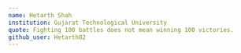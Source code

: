 ```yaml
---
name: Hetarth Shah
institution: Gujarat Technological University
quote: Fighting 100 battles does not mean winning 100 victories.
github_user: Hetarth02
---
```

